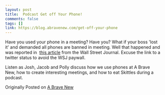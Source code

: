 ```yaml
---
layout: post
title:  Podcast Get off Your Phone!
comments: false
tags: []
link: https://blog.abravenew.com/get-off-your-phone
---
```

Have you used your phone in a meeting? Have you? What if your boss 'lost it' and demanded all phones are banned in meeting. Well that happened and was reported in  [this article](https://twitter.com/JimBourke/status/996760027087155200) from the Wall Street Journal. Excuse the link to a twitter status to avoid the WSJ paywall.

Listen as Josh, Jacob and Polly discuss how we use phones at A Brave New, how to create interesting meetings, and how to eat Skittles during a podcast.

Originally Posted on [A Brave New](https://blog.abravenew.com/get-off-your-phone)